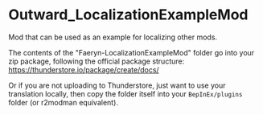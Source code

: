 # Outward_LocalizationExampleMod
Mod that can be used as an example for localizing other mods.

The contents of the "Faeryn-LocalizationExampleMod" folder go into your zip package, following the official package structure: https://thunderstore.io/package/create/docs/

Or if you are not uploading to Thunderstore, just want to use your translation locally, then copy the folder itself into your `BepInEx/plugins` folder (or r2modman equivalent).
